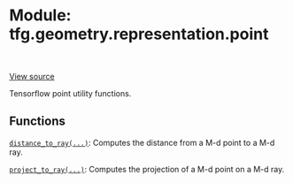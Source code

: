 <div itemscope itemtype="http://developers.google.com/ReferenceObject">
<meta itemprop="name" content="tfg.geometry.representation.point" />
<meta itemprop="path" content="Stable" />
</div>

# Module: tfg.geometry.representation.point

<table class="tfo-notebook-buttons tfo-api" align="left">
</table>

<a target="_blank" href="https://github.com/tensorflow/graphics/blob/master/tensorflow_graphics/geometry/representation/point.py">View
source</a>

Tensorflow point utility functions.

<!-- Placeholder for "Used in" -->


## Functions

[`distance_to_ray(...)`](../../../tfg/geometry/representation/point/distance_to_ray.md): Computes the distance from a M-d point to a M-d ray.

[`project_to_ray(...)`](../../../tfg/geometry/representation/point/project_to_ray.md): Computes the projection of a M-d point on a M-d ray.

